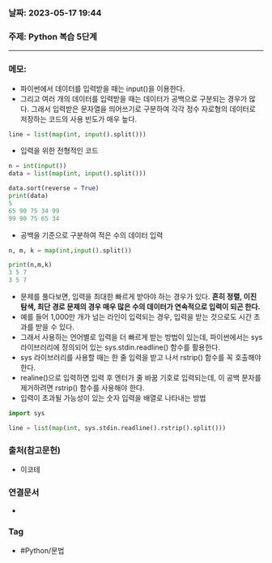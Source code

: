 ### 날짜: 2023-05-17 19:44

### 주제: Python 복습 5단계 
---
### 메모: 
- 파이썬에서 데이터를 입력받을 때는 input()을 이용한다.
- 그리고 여러 개의 데이터를 입력받을 때는 데이터가 공백으로 구분되는 경우가 많다. 그래서 입력받은 문자열을 띄어쓰기로 구분하여 각각 정수 자로형의 데이터로 저장하는 코드의 사용 빈도가 매우 높다. 
``` python 
line = list(map(int, input().split()))
```
- 입력을 위한 전형적인 코드 
``` python
n = int(input())
data = list(map(int, input().split()))

data.sort(reverse = True)
print(data)
5  
65 90 75 34 99 
99 90 75 65 34 
```
- 공백을 기준으로 구분하여 적은 수의 데이터 입력 
``` python 
n, m, k = map(int,input().split())

print(n,m,k)
3 5 7
3 5 7
```
- 문제를 풀다보면, 입력을 최대한 빠르게 받아야 하는 경우가 있다. **흔히 정렬, 이진 탐색, 최단 경로 문제의 경우 매우 많은 수의 데이터가 연속적으로 입력이 되곤 한다.** 
- 예를 들어 1,000만 개가 넘는 라인이 입력되는 경우, 입력을 받는 것으로도 시간 초과를 받을 수 있다. 
- 그래서 사용하는 언어별로 입력을 더 빠르게 받는 방법이 있는데, 파이썬에서는 sys 라이브러리에 정의되어 있는 sys.stdin.readline() 함수를 활용한다. 
- sys 라이브러리를 사용할 때는 한 줄 입력을 받고 나서 rstrip() 함수를 꼭 호출해야 한다.
- realine()으로 입력하면 입력 후 엔터가 줄 바꿈 기호로 입력되는데, 이 공백 문자를 제거하려면 rstrip() 함수를 사용해야 한다. 
- 입력이 초과될 가능성이 있는 숫자 입력을 배열로 나타내는 방법 
``` python 
import sys

line = list(map(int, sys.stdin.readline().rstrip().split()))
```

### 출처(참고문헌) 
- 이코테

### 연결문서 
- 

### Tag
- #Python/문법 